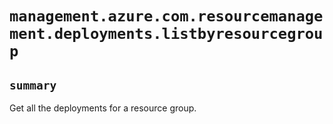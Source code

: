 # `management.azure.com.resourcemanagement.deployments.listbyresourcegroup`

## `summary`
Get all the deployments for a resource group.


